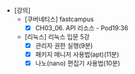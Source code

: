 

- [강의]
	- [쿠버네티스] fastcampus
		- [x] CH03_06. API 리소스 - Pod19:36
	- [리눅스] 리눅스 입문 5강
		- [x] 관리자 권한 실행(9분)
		- [x] 패키지 매니저 사용법(apt)(11분)
		- [x] 나노(nano) 편집기 사용법(10분)
<!--stackedit_data:
eyJoaXN0b3J5IjpbMTE1NzIzOTA1MCw5NzQ2NzU0MjhdfQ==
-->